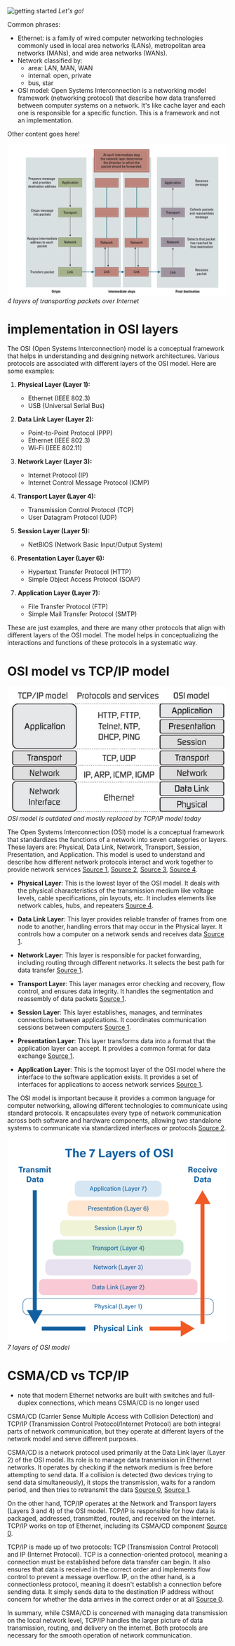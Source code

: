 ![getting started](https://media.giphy.com/media/gegsYiciYvqmA5CwT7/giphy.gif)
*Let's go!*

Common phrases:

- Ethernet: is a family of wired computer networking technologies commonly used in local area networks (LANs), metropolitan area networks (MANs), and wide area networks (WANs).
- Network classified by:
	- area: LAN, MAN, WAN
	- internal: open, private
	- bus, star
- OSI model: Open Systems Interconnection is a networking model framework (networking protocol) that describe how data transferred between computer systems on a network. It's like cache layer and each one is responsible for a specific function. This is a framework and not an implementation.

Other content goes here!

![4 layers](./attachments/20240129-4-layers.png)
*4 layers of transporting packets over Internet*

# implementation in OSI layers

The OSI (Open Systems Interconnection) model is a conceptual framework that helps in understanding and designing network architectures. Various protocols are associated with different layers of the OSI model. Here are some examples:

1. **Physical Layer (Layer 1):**
   - Ethernet (IEEE 802.3)
   - USB (Universal Serial Bus)

2. **Data Link Layer (Layer 2):**
   - Point-to-Point Protocol (PPP)
   - Ethernet (IEEE 802.3)
   - Wi-Fi (IEEE 802.11)

3. **Network Layer (Layer 3):**
   - Internet Protocol (IP)
   - Internet Control Message Protocol (ICMP)

4. **Transport Layer (Layer 4):**
   - Transmission Control Protocol (TCP)
   - User Datagram Protocol (UDP)

5. **Session Layer (Layer 5):**
   - NetBIOS (Network Basic Input/Output System)

6. **Presentation Layer (Layer 6):**
   - Hypertext Transfer Protocol (HTTP)
   - Simple Object Access Protocol (SOAP)

7. **Application Layer (Layer 7):**
   - File Transfer Protocol (FTP)
   - Simple Mail Transfer Protocol (SMTP)

These are just examples, and there are many other protocols that align with different layers of the OSI model. The model helps in conceptualizing the interactions and functions of these protocols in a systematic way.

# OSI model vs TCP/IP model

![osi vs tcp](./attachments/20240126-osi-vs-tcpip.png)
*OSI model is outdated and mostly replaced by TCP/IP model today*

The Open Systems Interconnection (OSI) model is a conceptual framework that standardizes the functions of a network into seven categories or layers. These layers are: Physical, Data Link, Network, Transport, Session, Presentation, and Application. This model is used to understand and describe how different network protocols interact and work together to provide network services [Source 1](https://en.wikipedia.org/wiki/OSI_model), [Source 2](https://aws.amazon.com/what-is/osi-model/), [Source 3](https://www.techtarget.com/searchnetworking/definition/OSI), [Source 4](https://www.forcepoint.com/cyber-edu/osi-model).

- **Physical Layer**: This is the lowest layer of the OSI model. It deals with the physical characteristics of the transmission medium like voltage levels, cable specifications, pin layouts, etc. It includes elements like network cables, hubs, and repeaters [Source 4](https://www.forcepoint.com/cyber-edu/osi-model).

- **Data Link Layer**: This layer provides reliable transfer of frames from one node to another, handling errors that may occur in the Physical layer. It controls how a computer on a network sends and receives data [Source 1](https://en.wikipedia.org/wiki/OSI_model).

- **Network Layer**: This layer is responsible for packet forwarding, including routing through different networks. It selects the best path for data transfer [Source 1](https://en.wikipedia.org/wiki/OSI_model).

- **Transport Layer**: This layer manages error checking and recovery, flow control, and ensures data integrity. It handles the segmentation and reassembly of data packets [Source 1](https://en.wikipedia.org/wiki/OSI_model).

- **Session Layer**: This layer establishes, manages, and terminates connections between applications. It coordinates communication sessions between computers [Source 1](https://en.wikipedia.org/wiki/OSI_model).

- **Presentation Layer**: This layer transforms data into a format that the application layer can accept. It provides a common format for data exchange [Source 1](https://en.wikipedia.org/wiki/OSI_model).

- **Application Layer**: This is the topmost layer of the OSI model where the interface to the software application exists. It provides a set of interfaces for applications to access network services [Source 1](https://en.wikipedia.org/wiki/OSI_model).

The OSI model is important because it provides a common language for computer networking, allowing different technologies to communicate using standard protocols. It encapsulates every type of network communication across both software and hardware components, allowing two standalone systems to communicate via standardized interfaces or protocols [Source 2](https://aws.amazon.com/what-is/osi-model/).

![7 layers](./attachments/20240125-7-layers.png)
*7 layers of OSI model*

# CSMA/CD vs TCP/IP

- note that modern Ethernet networks are built with switches and full-duplex connections, which means CSMA/CD is no longer used

CSMA/CD (Carrier Sense Multiple Access with Collision Detection) and TCP/IP (Transmission Control Protocol/Internet Protocol) are both integral parts of network communication, but they operate at different layers of the network model and serve different purposes.

CSMA/CD is a network protocol used primarily at the Data Link layer (Layer 2) of the OSI model. Its role is to manage data transmission in Ethernet networks. It operates by checking if the network medium is free before attempting to send data. If a collision is detected (two devices trying to send data simultaneously), it stops the transmission, waits for a random period, and then tries to retransmit the data [Source 0](https://copperhilltech.com/blog/industrial-ethernet-guide-ethernet-csmacd-tcpip-and-udp/), [Source 1](https://study-ccna.com/csma-cd/).

On the other hand, TCP/IP operates at the Network and Transport layers (Layers 3 and 4) of the OSI model. TCP/IP is responsible for how data is packaged, addressed, transmitted, routed, and received on the internet. TCP/IP works on top of Ethernet, including its CSMA/CD component [Source 0](https://copperhilltech.com/blog/industrial-ethernet-guide-ethernet-csmacd-tcpip-and-udp/).

TCP/IP is made up of two protocols: TCP (Transmission Control Protocol) and IP (Internet Protocol). TCP is a connection-oriented protocol, meaning a connection must be established before data transfer can begin. It also ensures that data is received in the correct order and implements flow control to prevent a message overflow. IP, on the other hand, is a connectionless protocol, meaning it doesn't establish a connection before sending data. It simply sends data to the destination IP address without concern for whether the data arrives in the correct order or at all [Source 0](https://copperhilltech.com/blog/industrial-ethernet-guide-ethernet-csmacd-tcpip-and-udp/).

In summary, while CSMA/CD is concerned with managing data transmission on the local network level, TCP/IP handles the larger picture of data transmission, routing, and delivery on the internet. Both protocols are necessary for the smooth operation of network communication.




